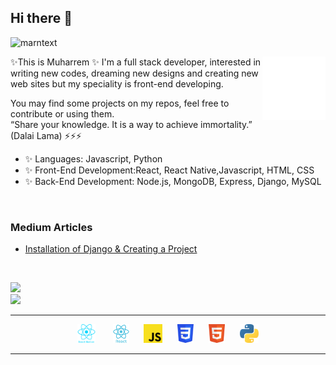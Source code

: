 <!-- <img src="https://github-readme-stats.vercel.app/api?username=marntext&show_icons=true&theme=tokyonight" align='right' width="55%"> -->
## Hi there 👋
<p align="left"> <img src="https://komarev.com/ghpvc/?username=marntext" alt="marntext" /> </p>
<img src="./animation_500_kd7ngokt.gif" alt="react-native" width="20%" height="20%" align="right">

✨This is Muharrem 
✨ I'm a full stack developer, interested in writing new codes, dreaming new designs and creating new web sites but my speciality is front-end developing.

You may find some projects on my repos, feel free to contribute or using them.
<br/>
“Share your knowledge. It is a way to achieve immortality.” (Dalai Lama) ⚡⚡⚡

- ✨ Languages: Javascript, Python
- ✨ Front-End Development:React, React Native,Javascript, HTML, CSS
- ✨ Back-End Development: Node.js, MongoDB, Express, Django, MySQL
<br/>

### Medium Articles

- [Installation of Django & Creating a Project](https://marntext.medium.com/installation-of-django-creating-a-project-cafeac454e58)
<br/>

[![](https://img.shields.io/badge/linkedin-%230077B5.svg?&style=for-the-badge&logo=linkedin&logoColor=white)](https://www.linkedin.com/in/muharrem-kuruo%C4%9Flu-b3a5221b8/)
<br/>
[![](https://img.shields.io/badge/medium-%2312100E.svg?&style=for-the-badge&logo=medium&logoColor=white)](https://marntext.medium.com/)
<br/>
<hr/>
<p align="center"> 
<img  src="logo_rn.png" height="30"> &nbsp;&nbsp; &nbsp;&nbsp; 
<img src="logo_react.png" height="30"> &nbsp;&nbsp;&nbsp;&nbsp; 
<img src="logo_js.png" height="30">&nbsp;&nbsp; &nbsp;&nbsp; 
<img src="css.png" height="30"> &nbsp;&nbsp;&nbsp;&nbsp; 
<img src="html.png" height="30">&nbsp;&nbsp; &nbsp;&nbsp; 
<img src="logo_python.png" height="30">
 </p>
 <hr/>
